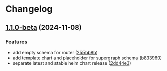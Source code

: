 # Changelog

## [1.1.0-beta](https://github.com/garryod/graph-federation/compare/supergraph-v1.0.0...supergraph@v1.1.0-beta) (2024-11-08)


### Features

* add empty schema for router ([255bb8b](https://github.com/garryod/graph-federation/commit/255bb8b7c1938b3a25a18ed885825dbce3ceea8b))
* add template chart and placeholder for supergraph schema ([b833960](https://github.com/garryod/graph-federation/commit/b833960bc5e21278a3eff5d06552acf7f0242236))
* separate latest and stable helm chart release ([2dd44e3](https://github.com/garryod/graph-federation/commit/2dd44e3be80b5329e3f84b3790faeb5f202c6d14))

